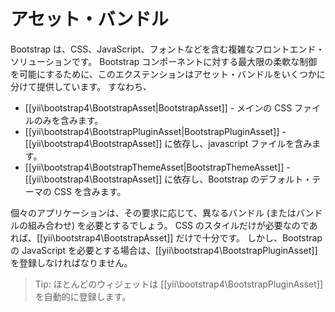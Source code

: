 アセット・バンドル
==================

Bootstrap は、CSS、JavaScript、フォントなどを含む複雑なフロントエンド・ソリューションです。
Bootstrap コンポーネントに対する最大限の柔軟な制御を可能にするために、このエクステンションはアセット・バンドルをいくつかに分けて提供しています。
すなわち、

- [[yii\bootstrap4\BootstrapAsset|BootstrapAsset]] - メインの CSS ファイルのみを含みます。
- [[yii\bootstrap4\BootstrapPluginAsset|BootstrapPluginAsset]] - [[yii\bootstrap4\BootstrapAsset]] に依存し、javascript ファイルを含みます。
- [[yii\bootstrap4\BootstrapThemeAsset|BootstrapThemeAsset]] - [[yii\bootstrap4\BootstrapAsset]] に依存し、Bootstrap のデフォルト・テーマの CSS を含みます。

個々のアプリケーションは、その要求に応じて、異なるバンドル (またはバンドルの組み合わせ) を必要とするでしょう。
CSS のスタイルだけが必要なのであれば、[[yii\bootstrap4\BootstrapAsset]] だけで十分です。
しかし、Bootstrap の JavaScript を必要とする場合は、[[yii\bootstrap4\BootstrapPluginAsset]] を登録しなければなりません。

> Tip: ほとんどのウィジェットは [[yii\bootstrap4\BootstrapPluginAsset]] を自動的に登録します。
